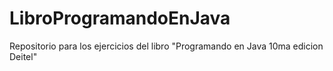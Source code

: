 # LibroProgramandoEnJava
Repositorio para los ejercicios del libro "Programando en Java 10ma edicion Deitel"
